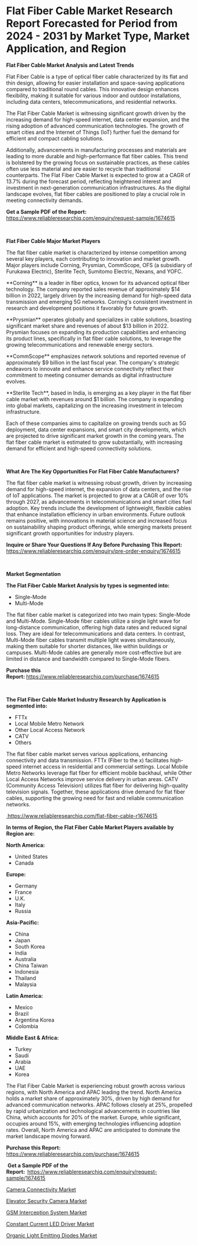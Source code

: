 <p><h1>Flat Fiber Cable Market Research Report Forecasted for Period from 2024 -  2031 by Market Type, Market Application, and Region</h1></p><p><strong>Flat Fiber Cable Market Analysis and Latest Trends</strong></p>
<p><p>Flat Fiber Cable is a type of optical fiber cable characterized by its flat and thin design, allowing for easier installation and space-saving applications compared to traditional round cables. This innovative design enhances flexibility, making it suitable for various indoor and outdoor installations, including data centers, telecommunications, and residential networks.</p><p>The Flat Fiber Cable Market is witnessing significant growth driven by the increasing demand for high-speed internet, data center expansion, and the rising adoption of advanced communication technologies. The growth of smart cities and the Internet of Things (IoT) further fuel the demand for efficient and compact cabling solutions. </p><p>Additionally, advancements in manufacturing processes and materials are leading to more durable and high-performance flat fiber cables. This trend is bolstered by the growing focus on sustainable practices, as these cables often use less material and are easier to recycle than traditional counterparts. The Flat Fiber Cable Market is expected to grow at a CAGR of 13.7% during the forecast period, reflecting heightened interest and investment in next-generation communication infrastructures. As the digital landscape evolves, flat fiber cables are positioned to play a crucial role in meeting connectivity demands.</p></p>
<p><strong>Get a Sample PDF of the Report:&nbsp;</strong> <a href="https://www.reliableresearchiq.com/enquiry/request-sample/1674615?utm_campaign=1496&utm_medium=2&utm_source=Github&utm_content=ia&utm_term=10102024&utm_id=flat-fiber-cable">https://www.reliableresearchiq.com/enquiry/request-sample/1674615</a></p>
<p>&nbsp;</p>
<p><strong>Flat Fiber Cable Major Market Players</strong></p>
<p><p>The flat fiber cable market is characterized by intense competition among several key players, each contributing to innovation and market growth. Major players include Corning, Prysmian, CommScope, OFS (a subsidiary of Furukawa Electric), Sterlite Tech, Sumitomo Electric, Nexans, and YOFC. </p><p>**Corning** is a leader in fiber optics, known for its advanced optical fiber technology. The company reported sales revenue of approximately $14 billion in 2022, largely driven by the increasing demand for high-speed data transmission and emerging 5G networks. Corning's consistent investment in research and development positions it favorably for future growth.</p><p>**Prysmian** operates globally and specializes in cable solutions, boasting significant market share and revenues of about $13 billion in 2022. Prysmian focuses on expanding its production capabilities and enhancing its product lines, specifically in flat fiber cable solutions, to leverage the growing telecommunications and renewable energy sectors.</p><p>**CommScope** emphasizes network solutions and reported revenue of approximately $9 billion in the last fiscal year. The company's strategic endeavors to innovate and enhance service connectivity reflect their commitment to meeting consumer demands as digital infrastructure evolves.</p><p>**Sterlite Tech**, based in India, is emerging as a key player in the flat fiber cable market with revenues around $1 billion. The company is expanding into global markets, capitalizing on the increasing investment in telecom infrastructure.</p><p>Each of these companies aims to capitalize on growing trends such as 5G deployment, data center expansions, and smart city developments, which are projected to drive significant market growth in the coming years. The flat fiber cable market is estimated to grow substantially, with increasing demand for efficient and high-speed connectivity solutions.</p></p>
<p>&nbsp;</p>
<p><strong>What Are The Key Opportunities For Flat Fiber Cable Manufacturers?</strong></p>
<p><p>The flat fiber cable market is witnessing robust growth, driven by increasing demand for high-speed internet, the expansion of data centers, and the rise of IoT applications. The market is projected to grow at a CAGR of over 10% through 2027, as advancements in telecommunications and smart cities fuel adoption. Key trends include the development of lightweight, flexible cables that enhance installation efficiency in urban environments. Future outlook remains positive, with innovations in material science and increased focus on sustainability shaping product offerings, while emerging markets present significant growth opportunities for industry players.</p></p>
<p><strong>Inquire or Share Your Questions If Any Before Purchasing This Report:</strong> <a href="https://www.reliableresearchiq.com/enquiry/pre-order-enquiry/1674615?utm_campaign=1496&utm_medium=2&utm_source=Github&utm_content=ia&utm_term=10102024&utm_id=flat-fiber-cable">https://www.reliableresearchiq.com/enquiry/pre-order-enquiry/1674615</a></p>
<p>&nbsp;</p>
<p><strong>Market Segmentation</strong></p>
<p><strong>The Flat Fiber Cable Market Analysis by types is segmented into:</strong></p>
<p><ul><li>Single-Mode</li><li>Multi-Mode</li></ul></p>
<p><p>The flat fiber cable market is categorized into two main types: Single-Mode and Multi-Mode. Single-Mode fiber cables utilize a single light wave for long-distance communication, offering high data rates and reduced signal loss. They are ideal for telecommunications and data centers. In contrast, Multi-Mode fiber cables transmit multiple light waves simultaneously, making them suitable for shorter distances, like within buildings or campuses. Multi-Mode cables are generally more cost-effective but are limited in distance and bandwidth compared to Single-Mode fibers.</p></p>
<p><strong>Purchase this Report:&nbsp;</strong><a href="https://www.reliableresearchiq.com/purchase/1674615?utm_campaign=1496&utm_medium=2&utm_source=Github&utm_content=ia&utm_term=10102024&utm_id=flat-fiber-cable">https://www.reliableresearchiq.com/purchase/1674615</a></p>
<p>&nbsp;</p>
<p><strong>The Flat Fiber Cable Market Industry Research by Application is segmented into:</strong></p>
<p><ul><li>FTTx</li><li>Local Mobile Metro Network</li><li>Other Local Access Network</li><li>CATV</li><li>Others</li></ul></p>
<p><p>The flat fiber cable market serves various applications, enhancing connectivity and data transmission. FTTx (Fiber to the x) facilitates high-speed internet access in residential and commercial settings. Local Mobile Metro Networks leverage flat fiber for efficient mobile backhaul, while Other Local Access Networks improve service delivery in urban areas. CATV (Community Access Television) utilizes flat fiber for delivering high-quality television signals. Together, these applications drive demand for flat fiber cables, supporting the growing need for fast and reliable communication networks.</p></p>
<p><a href="https://www.reliableresearchiq.com/flat-fiber-cable-r1674615?utm_campaign=1496&utm_medium=2&utm_source=Github&utm_content=ia&utm_term=10102024&utm_id=flat-fiber-cable">&nbsp;https://www.reliableresearchiq.com/flat-fiber-cable-r1674615</a></p>
<p><strong>In terms of Region, the Flat Fiber Cable Market Players available by Region are:</strong></p>
<p>
    <p> <strong> North America: </strong>
        <ul>
            <li>United States</li>
            <li>Canada</li>
        </ul>
        </p> 
    <p> <strong> Europe: </strong>
        <ul>
            <li>Germany</li>
            <li>France</li>
            <li>U.K.</li>
            <li>Italy</li>
            <li>Russia</li>
        </ul>
        </p> 
    <p> <strong> Asia-Pacific: </strong>
        <ul>
            <li>China</li>
            <li>Japan</li>
            <li>South Korea</li>
            <li>India</li>
            <li>Australia</li>
            <li>China Taiwan</li>
            <li>Indonesia</li>
            <li>Thailand</li>
            <li>Malaysia</li>
        </ul>
        </p> 
    <p> <strong> Latin America: </strong>
        <ul>
            <li>Mexico</li>
            <li>Brazil</li>
            <li>Argentina Korea</li>
            <li>Colombia</li>
        </ul>
        </p> 
    <p> <strong> Middle East & Africa: </strong>
        <ul>
            <li>Turkey</li>
            <li>Saudi</li>
            <li>Arabia</li>
            <li>UAE</li>
            <li>Korea</li>
        </ul>
    </p>
    </p>
<p><p>The Flat Fiber Cable Market is experiencing robust growth across various regions, with North America and APAC leading the trend. North America holds a market share of approximately 30%, driven by high demand for advanced communication networks. APAC follows closely at 25%, propelled by rapid urbanization and technological advancements in countries like China, which accounts for 20% of the market. Europe, while significant, occupies around 15%, with emerging technologies influencing adoption rates. Overall, North America and APAC are anticipated to dominate the market landscape moving forward.</p></p>
<p><strong>Purchase this Report: </strong><a href="https://www.reliableresearchiq.com/purchase/1674615?utm_campaign=1496&utm_medium=2&utm_source=Github&utm_content=ia&utm_term=10102024&utm_id=flat-fiber-cable">https://www.reliableresearchiq.com/purchase/1674615</a></p>
<p>&nbsp;<strong>Get a Sample PDF of the Report:&nbsp;&nbsp;</strong><a href="https://www.reliableresearchiq.com/enquiry/request-sample/1674615?utm_campaign=1496&utm_medium=2&utm_source=Github&utm_content=ia&utm_term=10102024&utm_id=flat-fiber-cable">https://www.reliableresearchiq.com/enquiry/request-sample/1674615</a></p>
<p><strong></strong></p>
<p><p><a href="https://www.linkedin.com/pulse/market-leaders-laggards-global-camera-connectivity-trends-yhhoe?utm_campaign=1496&utm_medium=2&utm_source=Github&utm_content=ia&utm_term=10102024&utm_id=flat-fiber-cable">Camera Connectivity Market</a></p><p><a href="https://www.linkedin.com/pulse/elevator-security-camera-market-navigating-challenges-unlocking-kqque?utm_campaign=1496&utm_medium=2&utm_source=Github&utm_content=ia&utm_term=10102024&utm_id=flat-fiber-cable">Elevator Security Camera Market</a></p><p><a href="https://www.linkedin.com/pulse/gsm-interception-system-market-global-insights-regional-qtk1e?utm_campaign=1496&utm_medium=2&utm_source=Github&utm_content=ia&utm_term=10102024&utm_id=flat-fiber-cable">GSM Interception System Market</a></p><p><a href="https://www.linkedin.com/pulse/decoding-constant-current-led-driver-market-signals-growth-lprue?utm_campaign=1496&utm_medium=2&utm_source=Github&utm_content=ia&utm_term=10102024&utm_id=flat-fiber-cable">Constant Current LED Driver Market</a></p><p><a href="https://www.linkedin.com/pulse/opportunities-challenges-organic-light-emitting-diodes-market-13w1e?utm_campaign=1496&utm_medium=2&utm_source=Github&utm_content=ia&utm_term=10102024&utm_id=flat-fiber-cable">Organic Light Emitting Diodes Market</a></p></p>